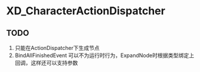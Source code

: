 # XD_CharacterActionDispatcher

## TODO

1. 只能在ActionDispatcher下生成节点
2. BindAllFinishedEvent 可以不为运行时行为，ExpandNode时根据类型绑定上回调，这样还可以支持参数


